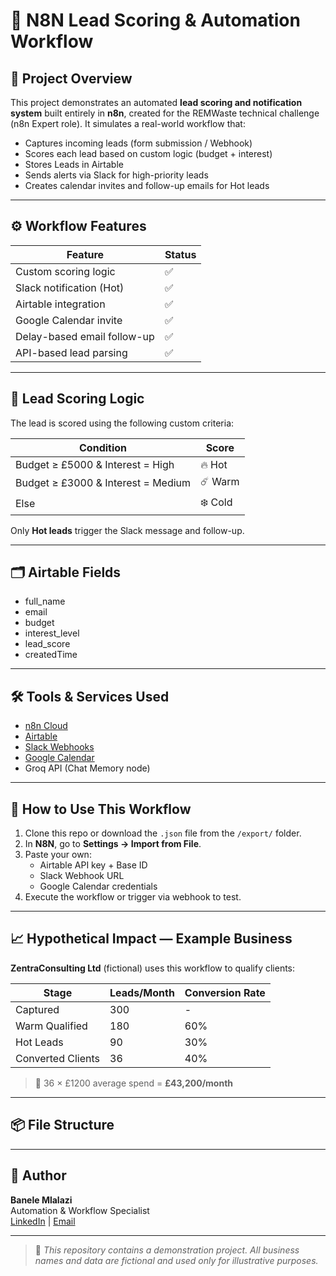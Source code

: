 # 🚀 N8N Lead Scoring & Automation Workflow

## 📌 Project Overview

This project demonstrates an automated **lead scoring and notification system** built entirely in **n8n**, created for the REMWaste technical challenge (n8n Expert role). It simulates a real-world workflow that:

- Captures incoming leads (form submission / Webhook)
- Scores each lead based on custom logic (budget + interest)
- Stores Leads in Airtable
- Sends alerts via Slack for high-priority leads
- Creates calendar invites and follow-up emails for Hot leads

---

## ⚙️ Workflow Features

| Feature                      | Status |
|-----------------------------|--------|
| Custom scoring logic        | ✅     |
| Slack notification (Hot)    | ✅     |
| Airtable integration        | ✅     |
| Google Calendar invite      | ✅     |
| Delay-based email follow-up | ✅     |
| API-based lead parsing      | ✅     |

---

## 🧠 Lead Scoring Logic

The lead is scored using the following custom criteria:

| Condition                            | Score   |
|-------------------------------------|---------|
| Budget ≥ £5000 & Interest = High    | 🔥 Hot  |
| Budget ≥ £3000 & Interest = Medium  | ☄️ Warm |
| Else                                | ❄️ Cold |

Only **Hot leads** trigger the Slack message and follow-up.

---

## 🗂️ Airtable Fields

- full_name  
- email  
- budget  
- interest_level  
- lead_score  
- createdTime  

---

## 🛠️ Tools & Services Used

- [n8n Cloud](https://n8n.io/)
- [Airtable](https://airtable.com)
- [Slack Webhooks](https://api.slack.com/messaging/webhooks)
- [Google Calendar](https://calendar.google.com)
- Groq API (Chat Memory node)

---

## 🧪 How to Use This Workflow

1. Clone this repo or download the `.json` file from the `/export/` folder.
2. In **N8N**, go to **Settings → Import from File**.
3. Paste your own:
   - Airtable API key + Base ID
   - Slack Webhook URL
   - Google Calendar credentials
4. Execute the workflow or trigger via webhook to test.

---

## 📈 Hypothetical Impact — Example Business

**ZentraConsulting Ltd** (fictional) uses this workflow to qualify clients:

| Stage            | Leads/Month | Conversion Rate |
|------------------|-------------|-----------------|
| Captured         | 300         | -               |
| Warm Qualified   | 180         | 60%             |
| Hot Leads        | 90          | 30%             |
| Converted Clients| 36          | 40%             |

> 🧮 36 × £1200 average spend = **£43,200/month**

---

## 📦 File Structure


---

## 👤 Author

**Banele Mlalazi**  
Automation & Workflow Specialist  
[LinkedIn](https://linkedin.com/in/banelemlalazi) | [Email](mailto:banelemlalazi@gmail.com)

---

> 📝 *This repository contains a demonstration project. All business names and data are fictional and used only for illustrative purposes.*


